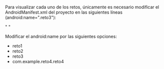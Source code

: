 Para visualizar cada uno de los retos, únicamente es necesario modificar el AndroidManifest.xml del proyecto en las siguientes líneas (android:name=".reto3"):

"<activity android:name=".reto3">
            <intent-filter>
                <action android:name="android.intent.action.MAIN" />
                <category android:name="android.intent.category.LAUNCHER" />
            </intent-filter>
        </activity>"

Modificar el android:name por las siguientes opciones:
- reto1
- reto2
- reto3
- com.example.reto4.reto4
